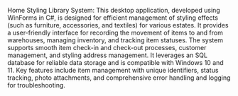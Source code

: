 Home Styling Library System: This desktop application, developed using WinForms in C#, is designed for efficient management of styling effects (such as furniture,  accessories, and textiles) for various estates. It provides a user-friendly interface for recording the movement of items to and from warehouses, managing inventory, and tracking item statuses. The system supports smooth item check-in and check-out processes, customer management, and styling address management. It leverages an SQL database for reliable data storage and is compatible with Windows 10 and 11. Key features include item management with unique identifiers, status tracking, photo attachments, and comprehensive error handling and logging for troubleshooting.
